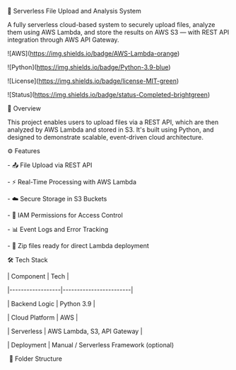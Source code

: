 🚀 Serverless File Upload and Analysis System

A fully serverless cloud-based system to securely upload files, analyze them using AWS Lambda, and store the results on AWS S3 — with REST API integration through AWS API Gateway.



!\[AWS](https://img.shields.io/badge/AWS-Lambda-orange)

!\[Python](https://img.shields.io/badge/Python-3.9-blue)

!\[License](https://img.shields.io/badge/license-MIT-green)

!\[Status](https://img.shields.io/badge/status-Completed-brightgreen)





🧠 Overview

This project enables users to upload files via a REST API, which are then analyzed by AWS Lambda and stored in S3. It's built using Python, and designed to demonstrate scalable, event-driven cloud architecture.



⚙️ Features

\- 📤 File Upload via REST API

\- ⚡ Real-Time Processing with AWS Lambda

\- ☁️ Secure Storage in S3 Buckets

\- 🔐 IAM Permissions for Access Control

\- 📊 Event Logs and Error Tracking

\- 📁 Zip files ready for direct Lambda deployment



🛠️ Tech Stack

| Component        | Tech                  |

|------------------|------------------------|

| Backend Logic     | Python 3.9            |

| Cloud Platform    | AWS                   |

| Serverless        | AWS Lambda, S3, API Gateway |

| Deployment        | Manual / Serverless Framework (optional)



&nbsp;📁 Folder Structure





